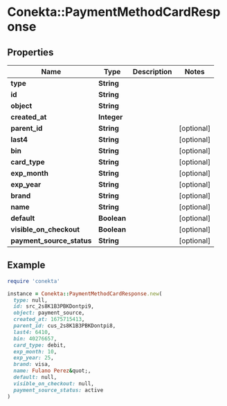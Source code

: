 # Conekta::PaymentMethodCardResponse

## Properties

| Name | Type | Description | Notes |
| ---- | ---- | ----------- | ----- |
| **type** | **String** |  |  |
| **id** | **String** |  |  |
| **object** | **String** |  |  |
| **created_at** | **Integer** |  |  |
| **parent_id** | **String** |  | [optional] |
| **last4** | **String** |  | [optional] |
| **bin** | **String** |  | [optional] |
| **card_type** | **String** |  | [optional] |
| **exp_month** | **String** |  | [optional] |
| **exp_year** | **String** |  | [optional] |
| **brand** | **String** |  | [optional] |
| **name** | **String** |  | [optional] |
| **default** | **Boolean** |  | [optional] |
| **visible_on_checkout** | **Boolean** |  | [optional] |
| **payment_source_status** | **String** |  | [optional] |

## Example

```ruby
require 'conekta'

instance = Conekta::PaymentMethodCardResponse.new(
  type: null,
  id: src_2s8K1B3PBKDontpi9,
  object: payment_source,
  created_at: 1675715413,
  parent_id: cus_2s8K1B3PBKDontpi8,
  last4: 6410,
  bin: 40276657,
  card_type: debit,
  exp_month: 10,
  exp_year: 25,
  brand: visa,
  name: Fulano Perez&quot;,
  default: null,
  visible_on_checkout: null,
  payment_source_status: active
)
```

